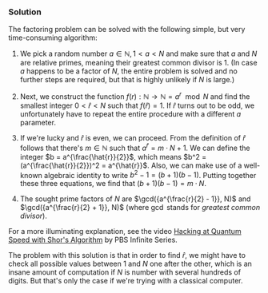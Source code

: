 ### Solution

The factoring problem can be solved with the following simple, but very time-consuming algorithm:

1. We pick a random number $a \in \mathbb{N}, 1 < a < N$ and make sure that $a$ and $N$ are relative primes, meaning their greatest common divisor is $1$. (In case $a$ happens to be a factor of $N$, the entire problem is solved and no further steps are required, but that is highly unlikely if $N$ is large.)

2. Next, we construct the function $f(r): \mathbb{N} \rightarrow \mathbb{N} = a^r \mod N$ and find the smallest integer $0 < \hat{r} < N$ such that $f(\hat{r}) = 1$. If $\hat{r}$ turns out to be odd, we unfortunately have to repeat the entire procedure with a different $a$ parameter.

3. If we're lucky and $\hat{r}$ is even, we can proceed. From the definition of $\hat{r}$ follows that there's $m \in \mathbb{N}$ such that $a^{\hat{r}} = m \cdot N + 1$. We can define the integer $b = a^{\frac{\hat{r}}{2}}$, which means $b^2 = (a^{\frac{\hat{r}}{2}})^2 = a^{\hat{r}}$. Also, we can make use of a well-known algebraic identity to write $b^2 - 1 = (b + 1)(b - 1)$. Putting together these three equations, we find that $(b + 1)(b - 1) = m \cdot N$.

4. The sought prime factors of $N$ are $\gcd({a^{\frac{r}{2} - 1}}, N)$ and $\gcd({a^{\frac{r}{2} + 1}}, N)$ (where $\gcd$ stands for *greatest common divisor*).

For a more illuminating explanation, see the video [Hacking at Quantum Speed with Shor's Algorithm](https://www.youtube.com/watch?v=wUwZZaI5u0c&t=731s) by PBS Infinite Series.

The problem with this solution is that in order to find $\hat{r}$, we might have to check all possible values between $1$ and $N$ one after the other, which is an insane amount of computation if $N$ is number with several hundreds of digits. But that's only the case if we're trying with a classical computer.

<!-- TODO add a concrete example here -->